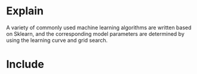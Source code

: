# Explain
A variety of commonly used machine learning algorithms are written based on Sklearn, and the corresponding model parameters are determined by using the learning curve and grid search.  

# Include
